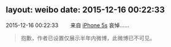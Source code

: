 layout: weibo
date: 2015-12-16 00:22:33
---
<meta name="referrer" content="no-referrer" />

2015-12-16 00:22:33  &nbsp;&nbsp;&nbsp;&nbsp;&nbsp;&nbsp; 来自 <a href="sinaweibo://customweibosource" rel="nofollow">iPhone 5s</a>
哀悼……
>  抱歉，作者已设置仅展示半年内微博，此微博已不可见。 ​​​
